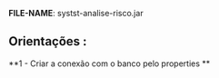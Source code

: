 **FILE-NAME**: systst-analise-risco.jar  

## Orientações :

**1 - Criar a conexão com o banco pelo properties **


